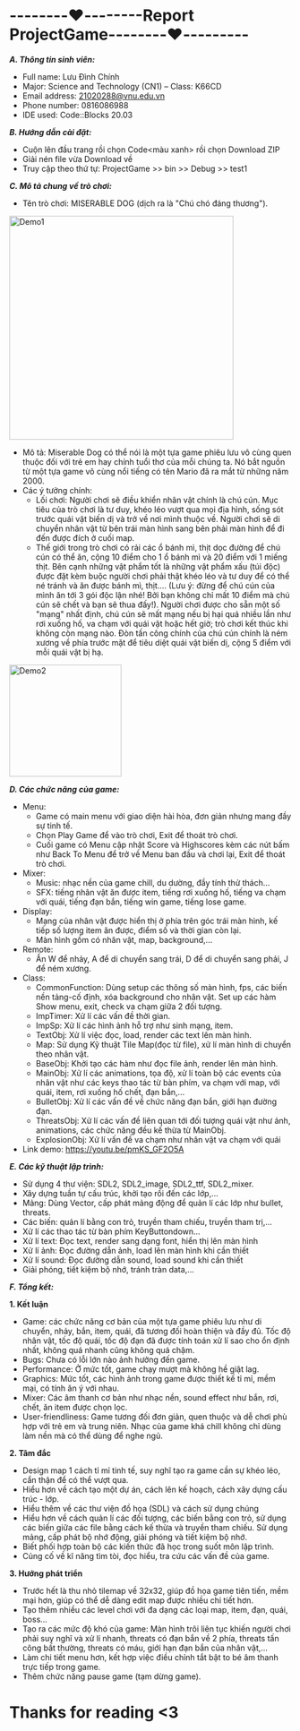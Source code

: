 # --------❤️--------Report ProjectGame--------❤️---------

***A. Thông tin sinh viên:***
  
  *	Full name: Lưu Đình Chính  
  *	Major: Science and Technology (CN1) – Class: K66CD  
  *	Email address: 21020288@vnu.edu.vn  
  *	Phone number: 0816086988  
  *	IDE used: Code::Blocks 20.03
  
***B. Hướng dẫn cài đặt:***

  * Cuộn lên đầu trang rồi chọn Code<màu xanh> rồi chọn Download ZIP
  * Giải nén file vừa Download về
  * Truy cập theo thứ tự: ProjectGame >> bin >> Debug >> test1

***C. Mô tả chung về trò chơi:***

  * Tên trò chơi: MISERABLE DOG (dịch ra là "Chú chó đáng thương").
  <img width="400" alt="Demo1" src="https://user-images.githubusercontent.com/96640478/170040667-82866042-3178-4d75-9884-0081f1729cba.png">
   
  * Mô tả: Miserable Dog có thể nói là một tựa game phiêu lưu vô cùng quen thuộc đối với trẻ em hay chính tuổi thơ của mỗi chúng ta. Nó bắt nguồn từ một tựa game vô cùng nổi tiếng có tên Mario đã ra mắt từ những năm 2000.
  * Các ý tưởng chính:
    - Lối chơi: Người chơi sẽ điều khiển nhân vật chính là chú cún. Mục tiêu của trò chơi là tư duy, khéo léo vượt qua mọi địa hình, sống sót trước quái vật biến dị và trở về nơi mình thuộc về. Người chơi sẽ di chuyển nhân vật từ bên trái màn hình sang bên phải màn hình để đi đến được đích ở cuối map. 
    - Thế giới trong trò chơi có rải các ổ bánh mì, thịt dọc đường để chú cún có thể ăn, cộng 10 điểm cho 1 ổ bánh mì và 20 điểm với 1 miếng thịt. Bên cạnh những vật phẩm tốt là những vật phẩm xấu (túi độc) được đặt kèm buộc người chơi phải thật khéo léo và tư duy để có thể né tránh và ăn được bánh mì, thịt.... (Lưu ý: đừng để chú cún của mình ăn tới 3 gói độc lận nhé! Bởi bạn không chỉ mất 10 điểm mà chú cún sẽ chết và bạn sẽ thua đấy!). Người chơi được cho sẵn một số "mạng" nhất định, chú cún sẽ mất mạng nếu bị hại quá nhiều lần như rơi xuống hố, va chạm với quái vật hoặc hết giờ; trò chơi kết thúc khi không còn mạng nào. Đòn tấn công chính của chú cún chính là ném xương về phía trước mặt để tiêu diệt quái vật biến dị, cộng 5 điểm với mỗi quái vật bị hạ.
<img width="200" height="200" alt="Demo2" src="https://user-images.githubusercontent.com/96640478/170085256-dc44cedf-e279-4eb3-9f98-7f33ecfc54b2.png">


***D. Các chức năng của game:***

  * Menu:
    - Game có main menu với giao diện hài hòa, đơn giản nhưng mang đầy sự tinh tế.
    - Chọn Play Game để vào trò chơi, Exit để thoát trò chơi.
    - Cuối game có Menu cập nhật Score và Highscores kèm các nút bấm như Back To Menu để trở về Menu ban đầu và chơi lại, Exit để thoát trò chơi. 
  * Mixer:
    - Music: nhạc nền của game chill, du dường, đầy tính thử thách...
    - SFX: tiếng nhân vật ăn được item, tiếng rơi xuống hố, tiếng va chạm với quái, tiếng đạn bắn, tiếng win game, tiếng lose game.
  * Display:
    - Mạng của nhân vật được hiển thị ở phía trên góc trái màn hình, kế tiếp số lượng item ăn được, điểm số và thời gian còn lại.
    - Màn hình gồm có nhân vật, map, background,...
  * Remote:
    - Ấn W để nhảy, A để di chuyển sang trái, D để di chuyển sang phải, J để ném xương.
  * Class:
    - CommonFunction: Dùng setup các thông số màn hình, fps, các biến nền tảng-cố định, xóa background cho nhân vật. Set up các hàm Show menu, exit, check va chạm giữa 2 đối tượng.
    - ImpTimer: Xử lí các vấn đề thời gian.
    - ImpSp: Xử lí các hình ảnh hỗ trợ như sinh mạng, item.
    - TextObj: Xử lí việc đọc, load, render các text lên màn hình.
    - Map: Sử dụng Kỹ thuật Tile Map(đọc từ file), xử lí màn hình di chuyển theo nhân vật.
    - BaseObj: Khởi tạo các hàm như đọc file ảnh, render lên màn hình.
    - MainObj: Xử lí các animations, tọa độ, xử lí toàn bộ các events của nhân vật như các keys thao tác từ bàn phím, va chạm với map, với quái, item, rơi xuống hố chết, đạn bắn,...
    - BulletObj: Xử lí các vấn đề về chức năng đạn bắn, giới hạn đường đạn.
    - ThreatsObj: Xử lí các vấn đề liên quan tới đối tượng quái vật như ảnh, animations, các chức năng đều kế thừa từ MainObj.
    - ExplosionObj: Xử lí vấn đề va chạm như nhân vật va chạm với quái
  * Link demo: https://youtu.be/pmKS_GF2O5A


 ***E. Các kỹ thuật lập trình:***
 
  * Sử dụng 4 thư viện: SDL2, SDL2_image, SDL2_ttf, SDL2_mixer.
  * Xây dựng tuần tự cấu trúc, khởi tạo rồi đến các lớp,...
  * Mảng: Dùng Vector, cấp phát mảng động để quản lí các lớp như bullet, threats.
  * Các biến: quản lí bằng con trỏ, truyền tham chiếu, truyền tham trị,...
  * Xử lí các thao tác từ bàn phím KeyButtondown...
  * Xử lí text: Đọc text, render sang dạng font, hiển thị lên màn hình
  * Xử lí ảnh: Đọc đường dẫn ảnh, load lên màn hình khi cần thiết
  * Xử lí sound: Đọc đường dẫn sound, load sound khi cần thiết
  * Giải phóng, tiết kiệm bộ nhớ, tránh tràn data,...

***F. Tổng kết:***

  **1. Kết luận**
  * Game: các chức năng cơ bản của một tựa game phiêu lưu như di chuyển, nhảy, bắn, item, quái, đã tương đối hoàn thiện và đầy đủ. Tốc độ nhân vật, tốc độ quái, tốc độ đạn đã được tính toán xử lí sao cho ổn định nhất, không quá nhanh cũng không quá chậm.
  * Bugs: Chưa có lỗi lớn nào ảnh hưởng đến game.
  * Performance: Ở mức tốt, game chạy mượt mà không hề giật lag.
  * Graphics: Mức tốt, các hình ảnh trong game được thiết kế tỉ mỉ, mềm mại, có tính ăn ý với nhau.
  * Mixer: Các âm thanh cơ bản như nhạc nền, sound effect như bắn, rơi, chết, ăn item được chọn lọc.
  * User-friendliness: Game tương đối đơn giản, quen thuộc và dễ chơi phù hợp với trẻ em và trung niên. Nhạc của game khá chill không chỉ dùng làm nền mà có thể dùng để nghe ngủ.
  
  **2. Tâm đắc**
  * Design map 1 cách tỉ mỉ tinh tế, suy nghĩ tạo ra game cần sự khéo léo, cẩn thận để có thể vượt qua.
  * Hiểu hơn về cách tạo một dự án, cách lên kế hoạch, cách xây dựng cấu trúc - lớp.
  * Hiểu thêm về các thư viện đồ họa (SDL) và cách sử dụng chúng
  * Hiểu hơn về cách quản lí các đối tượng, các biến bằng con trỏ, sử dụng các biến giữa các file bằng cách kế thừa và truyền tham chiếu. Sử dụng mảng, cấp phát bộ nhớ động, giải phóng và tiết kiệm bộ nhớ.
  * Biết phối hợp toàn bộ các kiến thức đã học trong suốt môn lập trình.
  * Củng cố về kĩ năng tìm tòi, đọc hiểu, tra cứu các vấn đề của game.
  
  **3. Hướng phát triển**
  * Trước hết là thu nhỏ tilemap về 32x32, giúp đồ họa game tiên tiến, mềm mại hơn, giúp có thể dễ dàng edit map được nhiều chi tiết hơn.
  * Tạo thêm nhiều các level chơi với đa dạng các loại map, item, đạn, quái, boss...
  * Tạo ra các mức độ khó của game: Màn hình trôi liên tục khiến người chơi phải suy nghĩ và xử lí nhanh, threats có đạn bắn về 2 phía, threats tấn công bất thường, threats có máu, giới hạn đạn bắn của nhân vật,...
  * Làm chi tiết menu hơn, kết hợp việc điều chỉnh tắt bật to bé âm thanh trực tiếp trong game.
  * Thêm chức năng pause game (tạm dừng game).


# Thanks for reading <3

